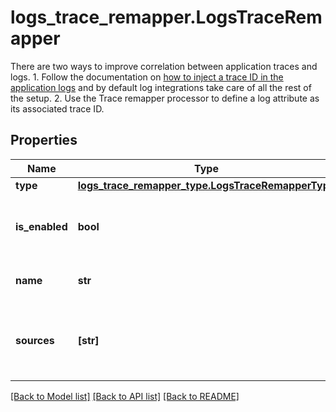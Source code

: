 # logs_trace_remapper.LogsTraceRemapper

There are two ways to improve correlation between application traces and logs.    1. Follow the documentation on [how to inject a trace ID in the application logs](https://docs.datadoghq.com/tracing/connect_logs_and_traces)   and by default log integrations take care of all the rest of the setup.    2. Use the Trace remapper processor to define a log attribute as its associated trace ID.
## Properties
Name | Type | Description | Notes
------------ | ------------- | ------------- | -------------
**type** | [**logs_trace_remapper_type.LogsTraceRemapperType**](LogsTraceRemapperType.md) |  | 
**is_enabled** | **bool** | Whether or not the processor is enabled. | [optional]  if omitted the server will use the default value of False
**name** | **str** | Name of the processor. | [optional] 
**sources** | **[str]** | Array of source attributes. | [optional]  if omitted the server will use the default value of ["dd.trace_id"]

[[Back to Model list]](../README.md#documentation-for-models) [[Back to API list]](../README.md#documentation-for-api-endpoints) [[Back to README]](../README.md)


